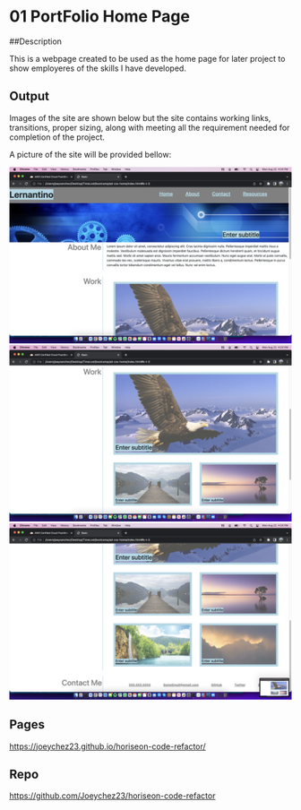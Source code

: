 # 01 PortFolio Home Page

##Description

This is a webpage created to be used as the home page for later project to show employeres of the skills I have developed.

## Output

Images of the site are shown below but the site contains working links, transitions, proper sizing, along with meeting all the requirement needed for completion of the project.

A picture of the site will be provided bellow:

<img src="./public/images/Screen Shot 2022-08-22 at 4.24.29 PM.png" alt="Alt text" title="Optional title">
<img src="./public/images/Screen Shot 2022-08-22 at 4.24.37 PM.png" alt="Alt text" title="Optional title">
<img src="./public/images/Screen Shot 2022-08-22 at 4.24.42 PM.png" alt="Alt text" title="Optional title">

## Pages

https://joeychez23.github.io/horiseon-code-refactor/

## Repo

https://github.com/Joeychez23/horiseon-code-refactor

